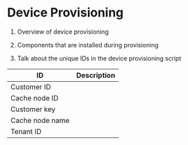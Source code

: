 # Device Provisioning

1. Overview of device provisioning

2. Components that are installed during provisioning

3. Talk about the unique IDs in the device provisioning script

| ID | Description |
| -- | --- |
| Customer ID | |
| Cache node ID | |
| Customer key | |
| Cache node name | |
| Tenant ID | |
